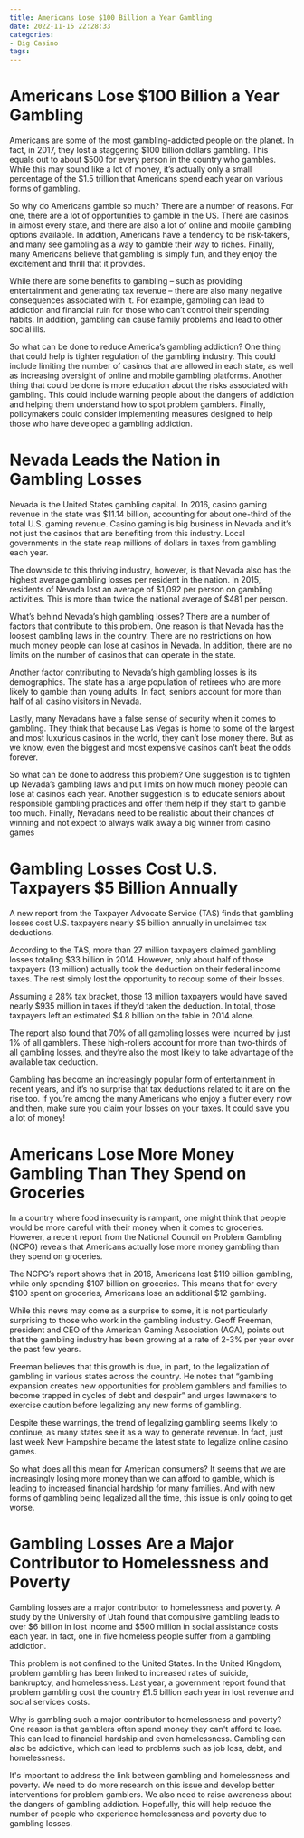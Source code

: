```yaml
---
title: Americans Lose $100 Billion a Year Gambling
date: 2022-11-15 22:28:33
categories:
- Big Casino
tags:
---
```



#  Americans Lose $100 Billion a Year Gambling

Americans are some of the most gambling-addicted people on the planet. In fact, in 2017, they lost a staggering $100 billion dollars gambling. This equals out to about $500 for every person in the country who gambles. While this may sound like a lot of money, it’s actually only a small percentage of the $1.5 trillion that Americans spend each year on various forms of gambling.

So why do Americans gamble so much? There are a number of reasons. For one, there are a lot of opportunities to gamble in the US. There are casinos in almost every state, and there are also a lot of online and mobile gambling options available. In addition, Americans have a tendency to be risk-takers, and many see gambling as a way to gamble their way to riches. Finally, many Americans believe that gambling is simply fun, and they enjoy the excitement and thrill that it provides.

While there are some benefits to gambling – such as providing entertainment and generating tax revenue – there are also many negative consequences associated with it. For example, gambling can lead to addiction and financial ruin for those who can’t control their spending habits. In addition, gambling can cause family problems and lead to other social ills.

So what can be done to reduce America’s gambling addiction? One thing that could help is tighter regulation of the gambling industry. This could include limiting the number of casinos that are allowed in each state, as well as increasing oversight of online and mobile gambling platforms. Another thing that could be done is more education about the risks associated with gambling. This could include warning people about the dangers of addiction and helping them understand how to spot problem gamblers. Finally, policymakers could consider implementing measures designed to help those who have developed a gambling addiction.

#  Nevada Leads the Nation in Gambling Losses

Nevada is the United States gambling capital. In 2016, casino gaming revenue in the state was $11.14 billion, accounting for about one-third of the total U.S. gaming revenue. Casino gaming is big business in Nevada and it’s not just the casinos that are benefiting from this industry. Local governments in the state reap millions of dollars in taxes from gambling each year.

The downside to this thriving industry, however, is that Nevada also has the highest average gambling losses per resident in the nation. In 2015, residents of Nevada lost an average of $1,092 per person on gambling activities. This is more than twice the national average of $481 per person.

What’s behind Nevada’s high gambling losses? There are a number of factors that contribute to this problem. One reason is that Nevada has the loosest gambling laws in the country. There are no restrictions on how much money people can lose at casinos in Nevada. In addition, there are no limits on the number of casinos that can operate in the state.

Another factor contributing to Nevada’s high gambling losses is its demographics. The state has a large population of retirees who are more likely to gamble than young adults. In fact, seniors account for more than half of all casino visitors in Nevada.

Lastly, many Nevadans have a false sense of security when it comes to gambling. They think that because Las Vegas is home to some of the largest and most luxurious casinos in the world, they can’t lose money there. But as we know, even the biggest and most expensive casinos can’t beat the odds forever.

So what can be done to address this problem? One suggestion is to tighten up Nevada’s gambling laws and put limits on how much money people can lose at casinos each year. Another suggestion is to educate seniors about responsible gambling practices and offer them help if they start to gamble too much. Finally, Nevadans need to be realistic about their chances of winning and not expect to always walk away a big winner from casino games

#  Gambling Losses Cost U.S. Taxpayers $5 Billion Annually

A new report from the Taxpayer Advocate Service (TAS) finds that gambling losses cost U.S. taxpayers nearly $5 billion annually in unclaimed tax deductions.

According to the TAS, more than 27 million taxpayers claimed gambling losses totaling $33 billion in 2014. However, only about half of those taxpayers (13 million) actually took the deduction on their federal income taxes. The rest simply lost the opportunity to recoup some of their losses.

Assuming a 28% tax bracket, those 13 million taxpayers would have saved nearly $935 million in taxes if they’d taken the deduction. In total, those taxpayers left an estimated $4.8 billion on the table in 2014 alone.

The report also found that 70% of all gambling losses were incurred by just 1% of all gamblers. These high-rollers account for more than two-thirds of all gambling losses, and they’re also the most likely to take advantage of the available tax deduction.

Gambling has become an increasingly popular form of entertainment in recent years, and it’s no surprise that tax deductions related to it are on the rise too. If you’re among the many Americans who enjoy a flutter every now and then, make sure you claim your losses on your taxes. It could save you a lot of money!

#  Americans Lose More Money Gambling Than They Spend on Groceries

In a country where food insecurity is rampant, one might think that people would be more careful with their money when it comes to groceries. However, a recent report from the National Council on Problem Gambling (NCPG) reveals that Americans actually lose more money gambling than they spend on groceries.

The NCPG’s report shows that in 2016, Americans lost $119 billion gambling, while only spending $107 billion on groceries. This means that for every $100 spent on groceries, Americans lose an additional $12 gambling.

While this news may come as a surprise to some, it is not particularly surprising to those who work in the gambling industry. Geoff Freeman, president and CEO of the American Gaming Association (AGA), points out that the gambling industry has been growing at a rate of 2-3% per year over the past few years.

Freeman believes that this growth is due, in part, to the legalization of gambling in various states across the country. He notes that “gambling expansion creates new opportunities for problem gamblers and families to become trapped in cycles of debt and despair” and urges lawmakers to exercise caution before legalizing any new forms of gambling.

Despite these warnings, the trend of legalizing gambling seems likely to continue, as many states see it as a way to generate revenue. In fact, just last week New Hampshire became the latest state to legalize online casino games.

So what does all this mean for American consumers? It seems that we are increasingly losing more money than we can afford to gamble, which is leading to increased financial hardship for many families. And with new forms of gambling being legalized all the time, this issue is only going to get worse.

#  Gambling Losses Are a Major Contributor to Homelessness and Poverty

Gambling losses are a major contributor to homelessness and poverty. A study by the University of Utah found that compulsive gambling leads to over $6 billion in lost income and $500 million in social assistance costs each year. In fact, one in five homeless people suffer from a gambling addiction.

This problem is not confined to the United States. In the United Kingdom, problem gambling has been linked to increased rates of suicide, bankruptcy, and homelessness. Last year, a government report found that problem gambling cost the country £1.5 billion each year in lost revenue and social services costs.

Why is gambling such a major contributor to homelessness and poverty? One reason is that gamblers often spend money they can't afford to lose. This can lead to financial hardship and even homelessness. Gambling can also be addictive, which can lead to problems such as job loss, debt, and homelessness.

It's important to address the link between gambling and homelessness and poverty. We need to do more research on this issue and develop better interventions for problem gamblers. We also need to raise awareness about the dangers of gambling addiction. Hopefully, this will help reduce the number of people who experience homelessness and poverty due to gambling losses.